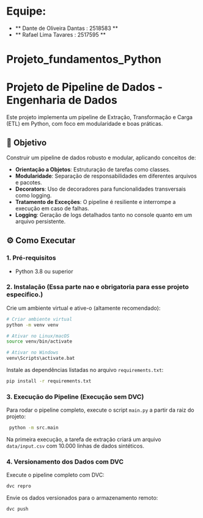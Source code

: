# Equipe:
- ** Dante de Oliveira Dantas : 2518583 **
- ** Rafael Lima Tavares : 2517595 **

# Projeto_fundamentos_Python

# Projeto de Pipeline de Dados - Engenharia de Dados

Este projeto implementa um pipeline de Extração, Transformação e Carga (ETL) em Python, com foco em modularidade e boas práticas.

## 🎯 Objetivo

Construir um pipeline de dados robusto e modular, aplicando conceitos de:

- **Orientação a Objetos**: Estruturação de tarefas como classes.
- **Modularidade**: Separação de responsabilidades em diferentes arquivos e pacotes.
- **Decorators**: Uso de decoradores para funcionalidades transversais como logging.
- **Tratamento de Exceções**: O pipeline é resiliente e interrompe a execução em caso de falhas.
- **Logging**: Geração de logs detalhados tanto no console quanto em um arquivo persistente.

## ⚙️ Como Executar

### 1. Pré-requisitos

- Python 3.8 ou superior

### 2. Instalação (Essa parte nao e obrigatoria para esse projeto especifico.)

Crie um ambiente virtual e ative-o (altamente recomendado):

```bash
# Criar ambiente virtual
python -m venv venv

# Ativar no Linux/macOS
source venv/bin/activate

# Ativar no Windows
venv\Scripts\activate.bat
```

Instale as dependências listadas no arquivo `requirements.txt`:

```bash
pip install -r requirements.txt
```

### 3. Execução do Pipeline (Execução sem DVC)

Para rodar o pipeline completo, execute o script `main.py` a partir da raiz do projeto:

```bash
 python -m src.main
```

Na primeira execução, a tarefa de extração criará um arquivo `data/input.csv` com 10.000 linhas de dados sintéticos.

### 4. Versionamento dos Dados com DVC

Execute o pipeline completo com DVC:

```bash
dvc repro
```

Envie os dados versionados para o armazenamento remoto:

```bash
dvc push
```
